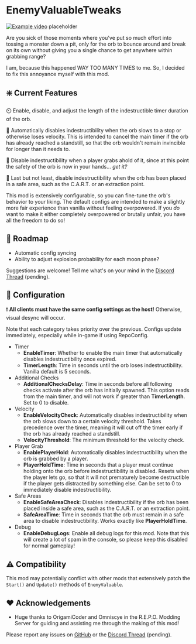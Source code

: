 # EnemyValuableTweaks

[![Example video](https://i.ytimg.com/vi/ZvFP85-bcpY/hqdefault.jpg)](https://www.youtube.com/watch?v=ZvFP85-bcpY "Example video") placeholder

Are you sick of those moments where you've put so much effort into tossing a monster down a pit, only for the orb to bounce around and break on its own without giving you a single chance to get anywhere within grabbing range?

I am, because this happened WAY TOO MANY TIMES to me. So, I decided to fix this annoyance myself with this mod.

## ❇️ Current Features
⏲️ Enable, disable, and adjust the length of the indestructible timer duration of the orb.

💨 Automatically disables indestructibility when the orb slows to a stop or otherwise loses velocity. This is intended to cancel the main timer if the orb has already reached a standstill, so that the orb wouldn't remain invincible for longer than it needs to.

👐 Disable indestructibility when a player grabs ahold of it, since at this point the safety of the orb is now in your hands... *get it?*

🛒 Last but not least, disable indestructibility when the orb has been placed in a safe area, such as the C.A.R.T. or an extraction point.

This mod is extensively configurable, so you can fine-tune the orb's behavior to your liking. The default configs are intended to make a slightly more fair experience than vanilla without feeling overpowered. If you *do* want to make it either completely overpowered or brutally unfair, you have all the freedom to do so!

## 🚧 Roadmap

- Automatic config syncing
- Ability to adjust explosion probability for each moon phase?

Suggestions are welcome! Tell me what's on your mind in the [Discord Thread](https://discord.com/channels/1344557689979670578/1344699091959156787) (pending).

## 🔧 Configuration

❗️ **All clients must have the same config settings as the host!** Otherwise, visual desync will occur.

Note that each category takes priority over the previous. Configs update immediately, especially while in-game if using RepoConfig.

- Timer
  - **EnableTimer**: Whether to enable the main timer that automatically disables indestructibility once expired.
  - **TimerLength**: Time in seconds until the orb loses indestructibility. Vanilla default is 5 seconds.
- Additional Checks
  - **AdditionalChecksDelay**: Time in seconds before all following checks activate after the orb has initially spawned. This option reads from the main timer, and will not work if greater than **TimerLength**. Set to 0 to disable.
- Velocity
  - **EnableVelocityCheck**: Automatically disables indestructibility when the orb slows down to a certain velocity threshold. Takes precedence over the timer, meaning it will cut off the timer early if the orb has already reached a standstill.
  - **VelocityThreshold**: The minimum threshold for the velocity check.
- Player Grab
  - **EnablePlayerHold**: Automatically disables indestructibility when the orb is grabbed by a player.
  - **PlayerHoldTime**: Time in seconds that a player must continue holding onto the orb before indestructibility is disabled. Resets when the player lets go, so that it will not prematurely become destructible if the player gets distracted by something else. Can be set to 0 to immediately disable indestructibility.
- Safe Areas
  - **EnableSafeAreaCheck**: Disables indestructibility if the orb has been placed inside a safe area, such as the C.A.R.T. or an extraction point.
  - **SafeAreaTime**: Time in seconds that the orb must remain in a safe area to disable indestructibility. Works exactly like **PlayerHoldTime**.
- Debug
  - **EnableDebugLogs**: Enable all debug logs for this mod. Note that this will create a lot of spam in the console, so please keep this disabled for normal gameplay!

## ⚠️ Compatibility

This mod may potentially conflict with other mods that extensively patch the `Start()` and `Update()` methods of `EnemyValuable`.

## ❤️ Acknowledgements
- Huge thanks to OrigamiCoder and Omniscye in the R.E.P.O. Modding Server for guiding and assisting me through the making of this mod!

Please report any issues on [GitHub](https://github.com/BLOKBUSTR) or the [Discord Thread](https://discord.com/channels/1344557689979670578/1344699091959156787) (pending).
